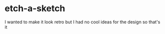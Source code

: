 # etch-a-sketch

I wanted to make it look retro but I had no cool ideas for the design so that's it
